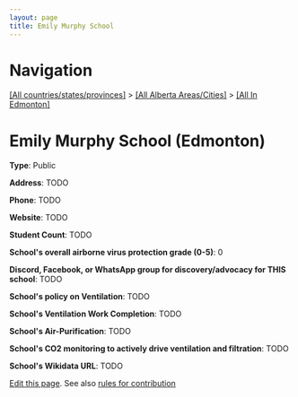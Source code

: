 ```yaml
---
layout: page
title: Emily Murphy School
---
```

# Navigation

[[All countries/states/provinces]](../../..) > [[All Alberta Areas/Cities]](../..) > [[All In Edmonton]](..)

# Emily Murphy School (Edmonton)

**Type**: Public

**Address**: TODO

**Phone**: TODO

**Website**: TODO

**Student Count**: TODO

**School's overall airborne virus protection grade (0-5)**: 0

**Discord, Facebook, or WhatsApp group for discovery/advocacy for THIS school**: TODO

**School's policy on Ventilation**: TODO

**School's Ventilation Work Completion**: TODO

**School's Air-Purification**: TODO

**School's CO2 monitoring to actively drive ventilation and filtration**: TODO

**School's Wikidata URL**: TODO


[Edit this page](https://github.com/ventilate-schools/AB/edit/main/./Edmonton/Emily_Murphy_School.md). See also [rules for contribution](../../../contribution-rules/)